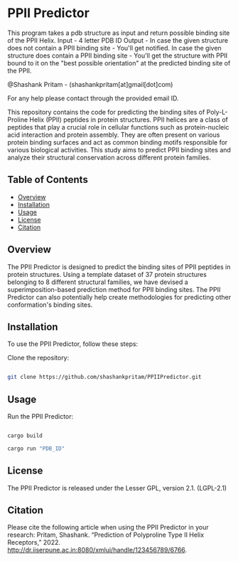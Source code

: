 # PPII Predictor

This program takes a pdb structure as input and return possible binding site of the PPII Helix.
Input - 4 letter PDB ID
Output - In case the given structure does not contain a PPII binding site - You'll get notified.
In case the given structure does contain a PPII binding site - You'll get the structure with PPII bound to it on the "best possible orientation" at the predicted binding site of the PPII.

@Shashank Pritam - (shashankpritam[at]gmail[dot]com)

For any help please contact through the provided email ID.

This repository contains the code for predicting the binding sites of Poly-L-Proline Helix (PPII) peptides in protein structures. PPII helices are a class of peptides that play a crucial role in cellular functions such as protein-nucleic acid interaction and protein assembly. They are often present on various protein binding surfaces and act as common binding motifs responsible for various biological activities. This study aims to predict PPII binding sites and analyze their structural conservation across different protein families.

## Table of Contents

- [Overview](#overview)
- [Installation](#installation)
- [Usage](#usage)
- [License](#license)
- [Citation](#citation)

## Overview

The PPII Predictor is designed to predict the binding sites of PPII peptides in protein structures. Using a template dataset of 37 protein structures belonging to 8 different structural families, we have devised a superimposition-based prediction method for PPII binding sites. The PPII Predictor can also potentially help create methodologies for predicting other conformation's binding sites.

## Installation

To use the PPII Predictor, follow these steps:

Clone the repository:

```bash

git clone https://github.com/shashankpritam/PPIIPredictor.git

```
## Usage

Run the PPII Predictor:

```rust

cargo build

cargo run "PDB_ID"

```

## License
The PPII Predictor is released under the Lesser GPL, version 2.1. (LGPL-2.1)

## Citation
Please cite the following article when using the PPII Predictor in your research:
Pritam, Shashank. “Prediction of Polyproline Type II Helix Receptors,” 2022. http://dr.iiserpune.ac.in:8080/xmlui/handle/123456789/6766.
